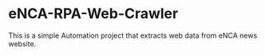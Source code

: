 # eNCA-RPA-Web-Crawler
This is a simple Automation project that extracts web data from eNCA news website.

